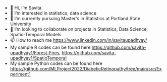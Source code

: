 - 👋 Hi, I’m Savita
- 👀 I’m interested in statistics, data science
- 🌱 I’m currently pursuing Master's in Statistics at Portland State University
- 💞️ I’m looking to collaborate on projects in Statistics, Data Science, Spatio-Temporal Models
- 📫 How to reach me https://www.linkedin.com/in/savitaupadhyay/
-    My sample R codes can be found here https://github.com/savita-upadhyay1/Forest-Fires, https://github.com/savita-upadhyay1/SpatioTemporal
-    My sample Python codes can be found here https://github.com/MLProject2022/DiabeticRetinopathy/tree/main/src/Experiment1

<!---
savita-upadhyay1/savita-upadhyay1 is a ✨ special ✨ repository because its `README.md` (this file) appears on your GitHub profile.
You can click the Preview link to take a look at your changes.
--->
